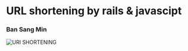 # URL shortening by rails & javascipt
### Ban Sang Min
![URI SHORTENING](C:\Users\Userinsight\Desktop)